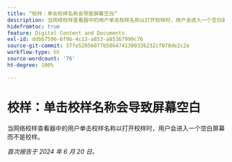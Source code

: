 ```yaml
---
title: “校样：单击校样名称会导致屏幕空白”
description: 当网络校样查看器中的用户单击校样名称以打开校样时，用户会进入一个空白屏幕而不是校样。
hidefromtoc: true
feature: Digital Content and Documents
exl-id: ddbb7596-6f9b-4c13-a853-a85367999c76
source-git-commit: 37fe52056077b5864741300336232cf078de2c2e
workflow-type: ht
source-wordcount: '76'
ht-degree: 100%

---
```


# 校样：单击校样名称会导致屏幕空白

当网络校样查看器中的用户单击校样名称以打开校样时，用户会进入一个空白屏幕而不是校样。

_首次报告于 2024 年 6 月 20 日。_
